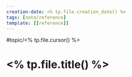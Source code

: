 ```yaml
---
creation-date: <% tp.file.creation_date() %>
tags: [note/reference]
template: [[reference]]
---
```

#topic/<% tp.file.cursor() %>
# <% tp.file.title() %>
